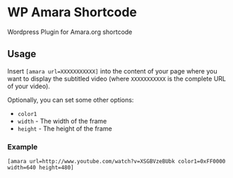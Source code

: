 WP Amara Shortcode
==================

Wordpress Plugin for Amara.org shortcode

Usage
-----

Insert `[amara url=XXXXXXXXXXX]` into the content of your page where you want to display the subtitled video (where `XXXXXXXXXXX` is the complete URL of your video).

Optionally, you can set some other options:

* `color1`
* `width`  - The width of the frame
* `height` - The height of the frame

### Example

```
[amara url=http://www.youtube.com/watch?v=XSGBVzeBUbk color1=0xFF0000 width=640 height=480]
```
